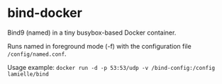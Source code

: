 bind-docker
===========

Bind9 (named) in a tiny busybox-based Docker container.

Runs named in foreground mode (-f) with the configuration file `/config/named.conf`.

Usage example: `docker run -d -p 53:53/udp -v /bind-config:/config lamielle/bind`
